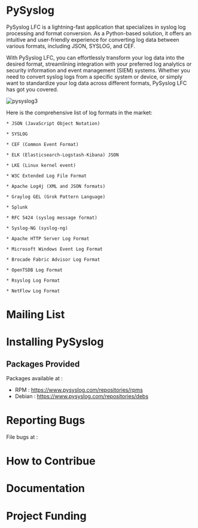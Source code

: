 
PySyslog
=========
PySyslog LFC is a lightning-fast application that specializes in syslog log processing and format conversion. As a Python-based solution, it offers an intuitive and user-friendly experience for converting log data between various formats, including JSON, SYSLOG, and CEF.

With PySyslog LFC, you can effortlessly transform your log data into the desired format, streamlining integration with your preferred log analytics or security information and event management (SIEM) systems. Whether you need to convert syslog logs from a specific system or device, or simply want to standardize your log data across different formats, PySyslog LFC has got you covered.



![pysyslog3](https://github.com/allamiro/PySyslog/assets/279790/258b8399-356d-48d0-9338-99fdf0502de9) </center>


Here is the comprehensive list of log formats in the market:


    * JSON (JavaScript Object Notation)

    * SYSLOG

    * CEF (Common Event Format)

    * ELK (Elasticsearch-Logstash-Kibana) JSON

    * LKE (Linux kernel event)

    * W3C Extended Log File Format

    * Apache Log4j (XML and JSON formats)

    * Graylog GEL (Grok Pattern Language)

    * Splunk

    * RFC 5424 (syslog message format)

    * Syslog-NG (syslog-ng)

    * Apache HTTP Server Log Format

    * Microsoft Windows Event Log Format

    * Brocade Fabric Advisor Log Format

    * OpenTSDB Log Format

    * Rsyslog Log Format

    * NetFlow Log Format




Mailing List
============


Installing PySyslog
===================


Packages Provided
-----------------

Packages available at :
* RPM : https://www.pysyslog.com/repositories/rpms
* Debian : https://www.pysyslog.com/repositories/debs

  


Reporting Bugs
==============
File bugs at : 



How to Contribue
================


Documentation
=============



Project Funding
===============

